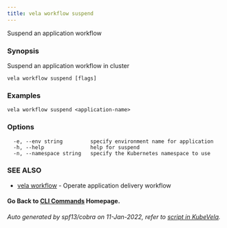 ```yaml
---
title: vela workflow suspend
---
```


Suspend an application workflow

### Synopsis

Suspend an application workflow in cluster

```
vela workflow suspend [flags]
```

### Examples

```
vela workflow suspend <application-name>
```

### Options

```
  -e, --env string         specify environment name for application
  -h, --help               help for suspend
  -n, --namespace string   specify the Kubernetes namespace to use
```

### SEE ALSO

* [vela workflow](vela_workflow)	 - Operate application delivery workflow

#### Go Back to [CLI Commands](vela) Homepage.


###### Auto generated by spf13/cobra on 11-Jan-2022, refer to [script in KubeVela](https://github.com/oam-dev/kubevela/tree/master/hack/docgen).
